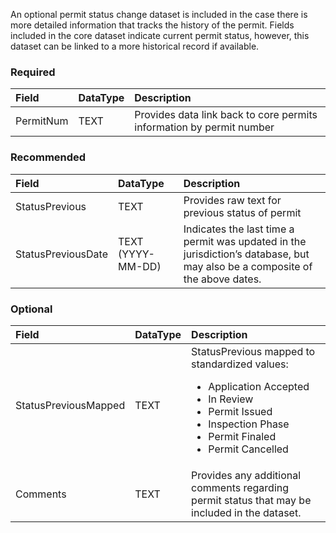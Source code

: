 An optional permit status change dataset is included in the case there is more detailed information that tracks the history of the permit.  Fields included in the core dataset indicate current permit status, however, this dataset can be linked to a more historical record if available.
### Required

|Field|DataType|Description|
|:------ |:------ |:------ |
|PermitNum|TEXT|Provides data link back to core permits information by permit number|

### Recommended
|Field|DataType|Description|
|:------ |:------ |:------ |
|StatusPrevious|TEXT|Provides raw text for previous status of permit|
|StatusPreviousDate|TEXT (YYYY-MM-DD)|Indicates the last time a permit was updated in the jurisdiction’s database, but may also be a composite of the above dates.|

### Optional

|Field|DataType|Description|
|:------ |:------ |:------ |
|StatusPreviousMapped|TEXT|StatusPrevious mapped to standardized values:<ul><li>Application Accepted</li><li>In Review</li><li>Permit Issued</li><li>Inspection Phase</li><li>Permit Finaled</li><li>Permit Cancelled</li></ul>|
|Comments|TEXT|Provides any additional comments regarding permit status that may be included in the dataset.|